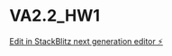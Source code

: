 # VA2.2_HW1

[Edit in StackBlitz next generation editor ⚡️](https://stackblitz.com/~/github.com/shivamlife/VA2.2_HW1)
